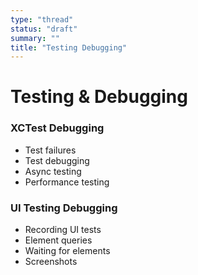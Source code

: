 ```yaml
---
type: "thread"
status: "draft"
summary: ""
title: "Testing Debugging"
---
```


# Testing & Debugging


### XCTest Debugging
- Test failures
- Test debugging
- Async testing
- Performance testing

### UI Testing Debugging
- Recording UI tests
- Element queries
- Waiting for elements
- Screenshots

